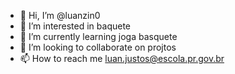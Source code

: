 - 👋 Hi, I’m @luanzin0
- 👀 I’m interested in baquete
- 🌱 I’m currently learning joga basquete
- 💞️ I’m looking to collaborate on projtos
- 📫 How to reach me luan.justos@escola.pr.gov.br

<!---
luanzin0/luanzin0 is a ✨ special ✨ repository because its `README.md` (this file) appears on your GitHub profile.
You can click the Preview link to take a look at your changes.
--->
